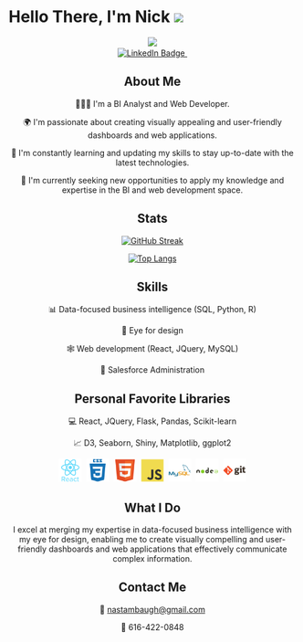 # Hello There, I'm Nick <img src="https://media.giphy.com/media/v1.Y2lkPTc5MGI3NjExMzZlOGYyNDBkN2JmYjM3NDdjNzk1NjdkMTA4NzM1ZDJkNTUwMGVlZCZjdD1z/hvRJCLFzcasrR4ia7z/giphy.gif" width="65"/>

<div id="header" align="center">
  <img src="https://media.giphy.com/media/xBTSwCTFkgfcdTjHMz/giphy.gif" width="100"/>
  
<div id="badges">
   <a href="https://www.linkedin.com/in/nick-stambaugh-694241139/L">
   <img src="https://img.shields.io/badge/LinkedIn-blue?style=for-the-badge&logo=linkedin&logoColor=white" alt="LinkedIn Badge"/>
  </a>
  <img src="https://komarev.com/ghpvc/?username=NicholasStambaugh&style=flat-square&color=blue" alt=""/>
  
## About Me
👨🏻‍💻 I'm a BI Analyst and Web Developer.

🌍 I'm passionate about creating visually appealing and user-friendly dashboards and web applications.

🌱 I'm constantly learning and updating my skills to stay up-to-date with the latest technologies.

💼 I'm currently seeking new opportunities to apply my knowledge and expertise in the BI and web development space.

## Stats
[![GitHub Streak](https://streak-stats.demolab.com?user=NicholasStambaugh&theme=transparent&fire=EB5454)](https://git.io/streak-stats)

[![Top Langs](https://github-readme-stats.vercel.app/api/top-langs/?username=NicholasStambaugh&layout=compact&theme=vision-friendly-dark)](https://github.com/anuraghazra/github-readme-stats)

## Skills
📊 Data-focused business intelligence (SQL, Python, R)

🎨 Eye for design

🕸 Web development (React, JQuery, MySQL)

🧑 Salesforce Administration

## Personal Favorite Libraries
💻 React, JQuery, Flask, Pandas, Scikit-learn

📈 D3, Seaborn, Shiny, Matplotlib, ggplot2

<div>
  <img src="https://github.com/devicons/devicon/blob/master/icons/react/react-original-wordmark.svg" title="React" alt="React" width="40" height="40"/>&nbsp;
  <img src="https://github.com/devicons/devicon/blob/master/icons/css3/css3-plain-wordmark.svg"  title="CSS3" alt="CSS" width="40" height="40"/>&nbsp;
  <img src="https://github.com/devicons/devicon/blob/master/icons/html5/html5-original.svg" title="HTML5" alt="HTML" width="40" height="40"/>&nbsp;
  <img src="https://github.com/devicons/devicon/blob/master/icons/javascript/javascript-original.svg" title="JavaScript" alt="JavaScript" width="40" height="40"/>&nbsp;
  <img src="https://github.com/devicons/devicon/blob/master/icons/mysql/mysql-original-wordmark.svg" title="MySQL"  alt="MySQL" width="40" height="40"/>&nbsp;
  <img src="https://github.com/devicons/devicon/blob/master/icons/nodejs/nodejs-original-wordmark.svg" title="NodeJS" alt="NodeJS" width="40" height="40"/>&nbsp;
  <img src="https://github.com/devicons/devicon/blob/master/icons/git/git-original-wordmark.svg" title="Git" **alt="Git" width="40" height="40"/>
</div>

## What I Do
I excel at merging my expertise in data-focused business intelligence with my eye for design, enabling me to create visually compelling and user-friendly dashboards and web applications that effectively communicate complex information.

## Contact Me
📧 nastambaugh@gmail.com

📱 616-422-0848
